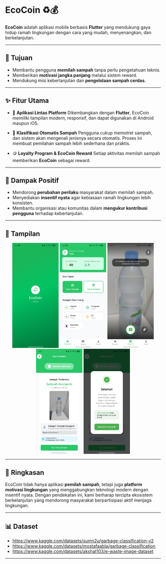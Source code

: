 # EcoCoin ♻️💰

**EcoCoin** adalah aplikasi mobile berbasis **Flutter** yang mendukung gaya hidup ramah lingkungan dengan cara yang mudah, menyenangkan, dan berkelanjutan.

---

## 🎯 Tujuan

* Membantu pengguna **memilah sampah** tanpa perlu pengetahuan teknis.
* Memberikan **motivasi jangka panjang** melalui sistem reward.
* Mendukung misi keberlanjutan dan **pengelolaan sampah cerdas**.

---

## ✨ Fitur Utama

* 📱 **Aplikasi Lintas Platform**
  Dikembangkan dengan **Flutter**, EcoCoin memiliki tampilan modern, responsif, dan dapat digunakan di Android maupun iOS.

* 🤖 **Klasifikasi Otomatis Sampah**
  Pengguna cukup memotret sampah, dan sistem akan mengenali jenisnya secara otomatis. Proses ini membuat pemilahan sampah lebih sederhana dan praktis.

* 🪙 **Loyalty Program & EcoCoin Reward**
  Setiap aktivitas memilah sampah memberikan **EcoCoin** sebagai reward.

---

## 🌱 Dampak Positif

* Mendorong **perubahan perilaku** masyarakat dalam memilah sampah.
* Menyediakan **insentif nyata** agar kebiasaan ramah lingkungan lebih konsisten.
* Membantu organisasi atau komunitas dalam **mengukur kontribusi pengguna** terhadap keberlanjutan.

---

## 📸 Tampilan

<p align="center">
  <img src="readme_asset/Screenshot_20250929-153414.jpg" alt="Image 1" width="150"/>
  <img src="readme_asset/Screenshot_20250929-153419.jpg" alt="Image 2" width="150"/>
  <img src="readme_asset/Screenshot_20250929-203308.jpg" alt="Image 3" width="150"/>
  <img src="readme_asset/Screenshot_20250929-203417.jpg" alt="Image 5" width="150"/>
  <img src="readme_asset/Screenshot_20250929-203430.jpg" alt="Image 4" width="150"/>
</p>

---

## 📝 Ringkasan

EcoCoin tidak hanya aplikasi **pemilah sampah**, tetapi juga **platform motivasi lingkungan** yang menggabungkan teknologi modern dengan insentif nyata. Dengan pendekatan ini, kami berharap tercipta ekosistem berkelanjutan yang mendorong masyarakat berpartisipasi aktif menjaga lingkungan.

---

## 📊 Dataset

* https://www.kaggle.com/datasets/sumn2u/garbage-classification-v2
* https://www.kaggle.com/datasets/mostafaabla/garbage-classification
* https://www.kaggle.com/datasets/akshat103/e-waste-image-dataset

---
